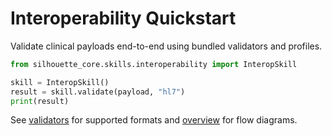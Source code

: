 # Interoperability Quickstart

Validate clinical payloads end-to-end using bundled validators and profiles.

```python
from silhouette_core.skills.interoperability import InteropSkill

skill = InteropSkill()
result = skill.validate(payload, "hl7")
print(result)
```

See [validators](../../validators/) for supported formats and
[overview](./overview.md) for flow diagrams.